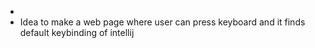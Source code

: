-
- Idea to make a web page where user can press keyboard and it finds default keybinding of intellij